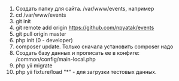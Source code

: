 1) Создать папку для сайта. /var/www/events, например
2) cd /var/www/events
2) git init
3) git remote add origin https://github.com/npyatak/events
4) git pull origin master
5) php init (0 - developer)
6) composer update. Только сначала установить composer надо
7) Создать базу данных и прописать ее в конфиге: /common/config/main-local.php
8) php yii migrate
9) php yii fixture/load "*" - для загрузки тестовых данных.